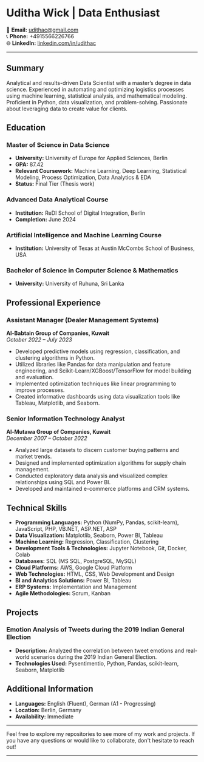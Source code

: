 # Uditha Wick | Data Enthusiast 

<!-- ![Profile Image](link-to-your-image) -->

📧 **Email:** [udithac@gmail.com](mailto:udithac@gmail.com)  
📞 **Phone:** +4915566226766  
🌐 **LinkedIn:** [linkedin.com/in/udithac](https://www.linkedin.com/in/udithawick/)

---

## Summary
Analytical and results-driven Data Scientist with a master’s degree in data science. Experienced in automating and optimizing logistics processes using machine learning, statistical analysis, and mathematical modeling. Proficient in Python, data visualization, and problem-solving. Passionate about leveraging data to create value for clients.

## Education
### Master of Science in Data Science
- **University:** University of Europe for Applied Sciences, Berlin
- **GPA:** 87.42
- **Relevant Coursework:** Machine Learning, Deep Learning, Statistical Modeling, Process Optimization, Data Analytics & EDA
- **Status:** Final Tier (Thesis work)

### Advanced Data Analytical Course
- **Institution:** ReDI School of Digital Integration, Berlin
- **Completion:** June 2024

### Artificial Intelligence and Machine Learning Course
- **Institution:** University of Texas at Austin McCombs School of Business, USA

### Bachelor of Science in Computer Science & Mathematics
- **University:** University of Ruhuna, Sri Lanka

## Professional Experience
### Assistant Manager (Dealer Management Systems)
**Al-Babtain Group of Companies, Kuwait**  
*October 2022 – July 2023*
- Developed predictive models using regression, classification, and clustering algorithms in Python.
- Utilized libraries like Pandas for data manipulation and feature engineering, and Scikit-Learn/XGBoost/TensorFlow for model building and evaluation.
- Implemented optimization techniques like linear programming to improve processes.
- Created informative dashboards using data visualization tools like Tableau, Matplotlib, and Seaborn.

### Senior Information Technology Analyst
**Al-Mutawa Group of Companies, Kuwait**  
*December 2007 – October 2022*
- Analyzed large datasets to discern customer buying patterns and market trends.
- Designed and implemented optimization algorithms for supply chain management.
- Conducted exploratory data analysis and visualized complex relationships using SQL and Power BI.
- Developed and maintained e-commerce platforms and CRM systems.

## Technical Skills
- **Programming Languages:** Python (NumPy, Pandas, scikit-learn), JavaScript, PHP, VB.NET, ASP.NET, ASP
- **Data Visualization:** Matplotlib, Seaborn, Power BI, Tableau
- **Machine Learning:** Regression, Classification, Clustering
- **Development Tools & Technologies:** Jupyter Notebook, Git, Docker, Colab
- **Databases:** SQL (MS SQL, PostgreSQL, MySQL)
- **Cloud Platforms:** AWS, Google Cloud Platform
- **Web Technologies:** HTML, CSS, Web Development and Design
- **BI and Analytics Solutions:** Power BI, Tableau
- **ERP Systems:** Implementation and Management
- **Agile Methodologies:** Scrum, Kanban

## Projects
### Emotion Analysis of Tweets during the 2019 Indian General Election
- **Description:** Analyzed the correlation between tweet emotions and real-world scenarios during the 2019 Indian General Election.
- **Technologies Used:** Pysentimentio, Python, Pandas, scikit-learn, Seaborn, Matplotlib
<!-- 
### [Project Title]
- **Description:** [Brief description of the project.]
- **Technologies Used:** [Technologies used in the project.]
-->
## Additional Information
- **Languages:** English (Fluent), German (A1 - Progressing)
- **Location:** Berlin, Germany
- **Availability:** Immediate

---

Feel free to explore my repositories to see more of my work and projects. If you have any questions or would like to collaborate, don't hesitate to reach out!

---

<!-- ![Visitor Count](https://visitor-badge.glitch.me/badge?page_id=uditha-wick) -->

